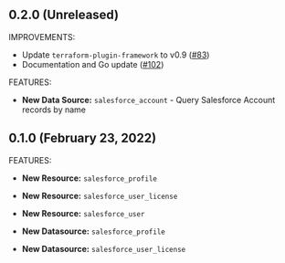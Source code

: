 ## 0.2.0 (Unreleased)

IMPROVEMENTS:

* Update `terraform-plugin-framework` to v0.9 ([#83](https://github.com/hashicorp/terraform-provider-salesforce/pull/83))
* Documentation and Go update ([#102](https://github.com/hashicorp/terraform-provider-salesforce/pull/102))

FEATURES:

* **New Data Source:** `salesforce_account` - Query Salesforce Account records by name

## 0.1.0 (February 23, 2022)

FEATURES:

* **New Resource:** `salesforce_profile`
* **New Resource:** `salesforce_user_license`
* **New Resource:** `salesforce_user`

* **New Datasource:**   `salesforce_profile` 
* **New Datasource:**   `salesforce_user_license`
